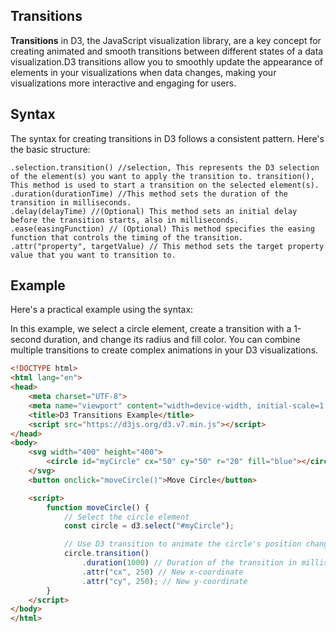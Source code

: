 
## Transitions
**Transitions** in D3, the JavaScript visualization library, are a key concept for creating animated and smooth transitions between different states of a data visualization.D3 transitions allow you to smoothly update the appearance of elements in your visualizations when data changes, making your visualizations more interactive and engaging for users.

## Syntax
The syntax for creating transitions in D3 follows a consistent pattern. Here's the basic structure:

    .selection.transition() //selection, This represents the D3 selection of the element(s) you want to apply the transition to. transition(), This method is used to start a transition on the selected element(s).
    .duration(durationTime) //This method sets the duration of the transition in milliseconds.
    .delay(delayTime) //(Optional) This method sets an initial delay before the transition starts, also in milliseconds.
    .ease(easingFunction) // (Optional) This method specifies the easing function that controls the timing of the transition. 
    .attr("property", targetValue) // This method sets the target property value that you want to transition to.

## Example

Here's a practical example using the syntax:

In this example, we select a circle element, create a transition with a 1-second duration, and change its radius and fill color. You can combine multiple transitions to create complex animations in your D3 visualizations.

```html
<!DOCTYPE html>
<html lang="en">
<head>
    <meta charset="UTF-8">
    <meta name="viewport" content="width=device-width, initial-scale=1.0">
    <title>D3 Transitions Example</title>
    <script src="https://d3js.org/d3.v7.min.js"></script>
</head>
<body>
    <svg width="400" height="400">
        <circle id="myCircle" cx="50" cy="50" r="20" fill="blue"></circle>
    </svg>
    <button onclick="moveCircle()">Move Circle</button>

    <script>
        function moveCircle() {
            // Select the circle element
            const circle = d3.select("#myCircle");

            // Use D3 transition to animate the circle's position change
            circle.transition()
                .duration(1000) // Duration of the transition in milliseconds
                .attr("cx", 250) // New x-coordinate
                .attr("cy", 250); // New y-coordinate
        }
    </script>
</body>
</html>